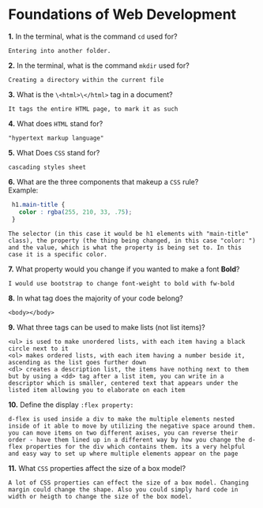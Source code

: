 # Foundations of Web Development

**1.** In the terminal, what is the command `cd` used for?
<!-- enter you answer in the space below -->
```
Entering into another folder.
```

**2.** In the terminal, what is the command `mkdir` used for?
<!-- enter you answer in the space below -->
```
Creating a directory within the current file
```

**3.** What is the `\<html>\</html>` tag in a document?
<!-- enter you answer in the space below -->
```
It tags the entire HTML page, to mark it as such
```

**4.** What does `HTML` stand for?
<!-- enter you answer in the space below -->
```
"hypertext markup language"
```

**5.** What Does `CSS` stand for?
<!-- enter you answer in the space below -->
```
cascading styles sheet
```

**6.** What are the three components that makeup a `CSS` rule? <br> Example:
```css
 h1.main-title {
   color : rgba(255, 210, 33, .75);
 }
```
<!-- enter you answer in the space below -->
```
The selector (in this case it would be h1 elements with "main-title" class), the property (the thing being changed, in this case "color: ") and the value, which is what the property is being set to. In this case it is a specific color.
```

**7.** What property would you change if you wanted to make a font **Bold**?
<!-- enter you answer in the space below -->
```
I would use bootstrap to change font-weight to bold with fw-bold
```

**8.** In what tag does the majority of your code belong?
<!-- enter you answer in the space below -->
```
<body></body>
```

**9.** What three tags can be used to make lists (not list items)?
<!-- enter you answer in the space below -->
```
<ul> is used to make unordered lists, with each item having a black circle next to it
<ol> makes ordered lists, with each item having a number beside it, ascending as the list goes further down
<dl> creates a description list, the items have nothing next to them but by using a <dd> tag after a list item, you can write in a descriptor which is smaller, centered text that appears under the listed item allowing you to elaborate on each item
```

**10.** Define the display `:flex property:`
<!-- enter you answer in the space below -->
```
d-flex is used inside a div to make the multiple elements nested inside of it able to move by utilizing the negative space around them. you can move items on two different axises, you can reverse their order - have them lined up in a different way by how you change the d-flex properties for the div which contains them. its a very helpful and easy way to set up where multiple elements appear on the page
```

**11.** What `CSS` properties affect the size of a box model?
<!-- enter you answer in the space below -->
```
A lot of CSS properties can effect the size of a box model. Changing margin could change the shape. Also you could simply hard code in width or heigth to change the size of the box model. 
```